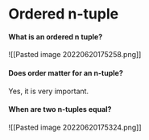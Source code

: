 # Ordered n-tuple

#### What is an ordered n tuple? 
![[Pasted image 20220620175258.png]]

#### Does order matter for an n-tuple?
Yes, it is very important. 

#### When are two n-tuples equal? 
![[Pasted image 20220620175324.png]]
